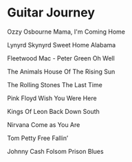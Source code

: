 # Guitar Journey

Ozzy Osbourne
  Mama, I'm Coming Home

Lynyrd Skynyrd
Sweet Home Alabama

Fleetwood Mac - Peter Green
Oh Well

The Animals
House Of The Rising Sun

The Rolling Stones
The Last Time 

Pink Floyd
Wish You Were Here

Kings Of Leon
Back Down South

Nirvana
Come as You Are

Tom Petty
Free Fallin’

Johnny Cash
Folsom Prison Blues


